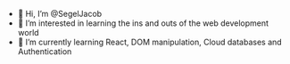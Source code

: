 - 👋 Hi, I’m @SegelJacob
- 👀 I’m interested in learning the ins and outs of the web development world
- 🌱 I’m currently learning React, DOM manipulation, Cloud databases and Authentication

